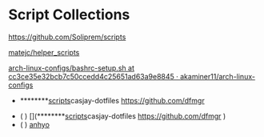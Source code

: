 # Script Collections

https://github.com/Soliprem/scripts

[matejc/helper_scripts](https://github.com/matejc/helper_scripts)

[arch-linux-configs/bashrc-setup.sh at cc3ce35e32bcb7c50ccedd4c25651ad63a9e8845 · akaminer11/arch-linux-configs](https://github.com/akaminer11/arch-linux-configs/blob/cc3ce35e32bcb7c50ccedd4c25651ad63a9e8845/scripts/bashrc-setup.sh)

- ********[scripts](https://github.com/casjay-dotfiles/scripts)casjay-dotfiles https://github.com/dfmgr 

* ( ) [](********[scripts](https://github.com/casjay-dotfiles/scripts)casjay-dotfiles https://github.com/dfmgr )
* ( ) [anhyo](https://gitlab.com/anhvo8836/scripts)
